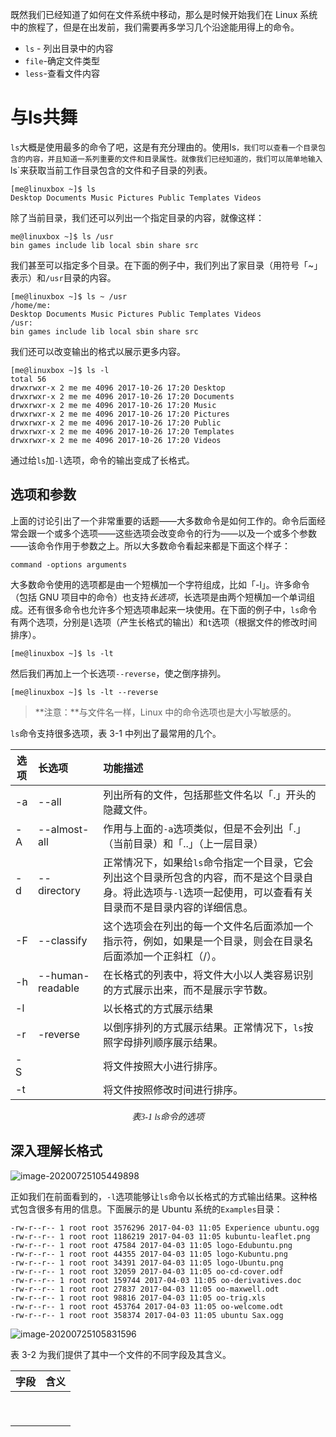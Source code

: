 既然我们已经知道了如何在文件系统中移动，那么是时候开始我们在 Linux 系统中的旅程了，但是在出发前，我们需要再多学习几个沿途能用得上的命令。

- `ls` - 列出目录中的内容
- `file`-确定文件类型
- `less`-查看文件内容

# 与ls共舞

`ls`大概是使用最多的命令了吧，这是有充分理由的。使用ls`，我们可以查看一个目录包含的内容，并且知道一系列重要的文件和目录属性。就像我们已经知道的，我们可以简单地输入`ls`来获取当前工作目录包含的文件和子目录的列表。

```
[me@linuxbox ~]$ ls
Desktop Documents Music Pictures Public Templates Videos
```

除了当前目录，我们还可以列出一个指定目录的内容，就像这样：

```
me@linuxbox ~]$ ls /usr
bin games include lib local sbin share src
```

我们甚至可以指定多个目录。在下面的例子中，我们列出了家目录（用符号「~」表示）和`/usr`目录的内容。

```
[me@linuxbox ~]$ ls ~ /usr
/home/me:
Desktop Documents Music Pictures Public Templates Videos
/usr:
bin games include lib local sbin share src
```

我们还可以改变输出的格式以展示更多内容。

```
[me@linuxbox ~]$ ls -l
total 56
drwxrwxr-x 2 me me 4096 2017-10-26 17:20 Desktop
drwxrwxr-x 2 me me 4096 2017-10-26 17:20 Documents
drwxrwxr-x 2 me me 4096 2017-10-26 17:20 Music
drwxrwxr-x 2 me me 4096 2017-10-26 17:20 Pictures
drwxrwxr-x 2 me me 4096 2017-10-26 17:20 Public
drwxrwxr-x 2 me me 4096 2017-10-26 17:20 Templates
drwxrwxr-x 2 me me 4096 2017-10-26 17:20 Videos
```

通过给`ls`加`-l`选项，命令的输出变成了长格式。

## 选项和参数

上面的讨论引出了一个非常重要的话题——大多数命令是如何工作的。命令后面经常会跟一个或多个选项——这些选项会改变命令的行为——以及一个或多个参数——该命令作用于参数之上。所以大多数命令看起来都是下面这个样子：

```
command -options arguments
```

大多数命令使用的选项都是由一个短横加一个字符组成，比如「-l」。许多命令（包括 GNU 项目中的命令）也支持<i>长选项</i>，长选项是由两个短横加一个单词组成。还有很多命令也允许多个短选项串起来一块使用。在下面的例子中，`ls`命令有两个选项，分别是`l`选项（产生长格式的输出）和`t`选项（根据文件的修改时间排序）。

```
[me@linuxbox ~]$ ls -lt
```

然后我们再加上一个长选项`--reverse`，使之倒序排列。

```
[me@linuxbox ~]$ ls -lt --reverse
```

> **注意：**与文件名一样，Linux 中的命令选项也是大小写敏感的。

`ls`命令支持很多选项，表 3-1 中列出了最常用的几个。

| 选项 | 长选项           | 功能描述                                                     |
| ---- | :--------------- | :----------------------------------------------------------- |
| -a   | --all            | 列出所有的文件，包括那些文件名以「.」开头的隐藏文件。        |
| -A   | --almost-all     | 作用与上面的`-a`选项类似，但是不会列出「.」（当前目录）和「..」（上一层目录） |
| -d   | --directory      | 正常情况下，如果给`ls`命令指定一个目录，它会列出这个目录所包含的内容，而不是这个目录自身。将此选项与`-l`选项一起使用，可以查看有关目录而不是目录内容的详细信息。 |
| -F   | --classify       | 这个选项会在列出的每一个文件名后面添加一个指示符，例如，如果是一个目录，则会在目录名后面添加一个正斜杠（/）。 |
| -h   | --human-readable | 在长格式的列表中，将文件大小以人类容易识别的方式展示出来，而不是展示字节数。 |
| -l   |                  | 以长格式的方式展示结果                                       |
| -r   | -reverse         | 以倒序排列的方式展示结果。正常情况下，`ls`按照字母排列顺序展示结果。 |
| -S   |                  | 将文件按照大小进行排序。                                     |
| -t   |                  | 将文件按照修改时间进行排序。                                 |

<center><i><font face="楷体">表3-1 ls命令的选项</i></font></center>

## 深入理解长格式

![image-20200725105449898](image-20200725105449898.png)

正如我们在前面看到的，`-l`选项能够让`ls`命令以长格式的方式输出结果。这种格式包含很多有用的信息。下面展示的是 Ubuntu 系统的`Examples`目录：

```
-rw-r--r-- 1 root root 3576296 2017-04-03 11:05 Experience ubuntu.ogg
-rw-r--r-- 1 root root 1186219 2017-04-03 11:05 kubuntu-leaflet.png
-rw-r--r-- 1 root root 47584 2017-04-03 11:05 logo-Edubuntu.png
-rw-r--r-- 1 root root 44355 2017-04-03 11:05 logo-Kubuntu.png
-rw-r--r-- 1 root root 34391 2017-04-03 11:05 logo-Ubuntu.png
-rw-r--r-- 1 root root 32059 2017-04-03 11:05 oo-cd-cover.odf
-rw-r--r-- 1 root root 159744 2017-04-03 11:05 oo-derivatives.doc
-rw-r--r-- 1 root root 27837 2017-04-03 11:05 oo-maxwell.odt
-rw-r--r-- 1 root root 98816 2017-04-03 11:05 oo-trig.xls
-rw-r--r-- 1 root root 453764 2017-04-03 11:05 oo-welcome.odt
-rw-r--r-- 1 root root 358374 2017-04-03 11:05 ubuntu Sax.ogg
```

![image-20200725105831596](image-20200725105831596.png)

表 3-2 为我们提供了其中一个文件的不同字段及其含义。

| 字段 | 含义 |
| ---- | ---- |
|      |      |
|      |      |
|      |      |
|      |      |
|      |      |
|      |      |
|      |      |
|      |      |
|      |      |

